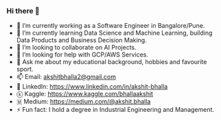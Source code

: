 ### Hi there 👋

- 🔭 I’m currently working as a Software Engineer in Bangalore/Pune.
- 🌱 I’m currently learning Data Science and Machine Learning, building Data Products and Business Decision Making.
- 👯 I’m looking to collaborate on AI Projects.
- 🤔 I’m looking for help with GCP/AWS Services.
- 💬 Ask me about my educational background, hobbies and favourite sport.
- 📫 Email: akshitbhalla2@gmail.com
- 👀 LinkedIn: https://www.linkedin.com/in/akshit-bhalla
- ⓚ Kaggle: https://www.kaggle.com/bhallaakshit
- 🇲 Medium: https://medium.com/@akshit.bhalla
- ⚡ Fun fact: I hold a degree in Industrial Engineering and Management. 
